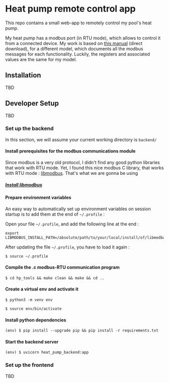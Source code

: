 # Heat pump remote control app

This repo contains a small web-app to remotely control my pool's heat pump.

My heat pump has a modbus port (in RTU mode), which allows to control it from a connected device.
My work is based on [this manual](https://gestor-doc-s3.s3.eu-west-1.amazonaws.com/documents/category/MAN10_54068-MB_ASTRALPOOLHEAT%20II%20-%20MODBUS_AP_v02_2015-.pdf) (direct download),
for a different model, which documents all the modbus messages for each functionality.
Luckily, the registers and associated values are the same for my model.


## Installation

TBD

## Developer Setup

TBD
 
### Set up the backend

In this section, we will assume your current working directory is ``backend/``

#### Install prerequisites for the modbus communications module
Since modbus is a very old protocol, I didn't find any good python libraries that work with RTU mode.
Yet, I found this nice modbus C library, that works with RTU mode : [libmodbus](https://github.com/stephane/libmodbus/). That's what we are gonna be using

##### [Install libmodbus](https://github.com/stephane/libmodbus/#installation)

#### Prepare environment variables

An easy way to automatically set up environment variables on session startup is to add them at the end of `~/.profile` :

Open your file `~/.profile`, and add the following line at the end :

```
export LIBMODBUS_INSTALL_PATH=/absolute/path/to/your/local/install/of/libmodbus/
```

After updating the file `~/.profile`, you have to load it again :

```shell
$ source ~/.profile
```

#### Compile the .c modbus-RTU communication program

```shell
$ cd hp_tools && make clean && make && cd ..
```

#### Create a virtual env and activate it
```shell
$ python3 -m venv env
```

```shell
$ source env/bin/activate
```

#### Install python dependencies

```shell
(env) $ pip install --upgrade pip && pip install -r requirements.txt
```

#### Start the backend server

```shell
(env) $ uvicorn heat_pump_backend:app
```

### Set up the frontend

TBD

